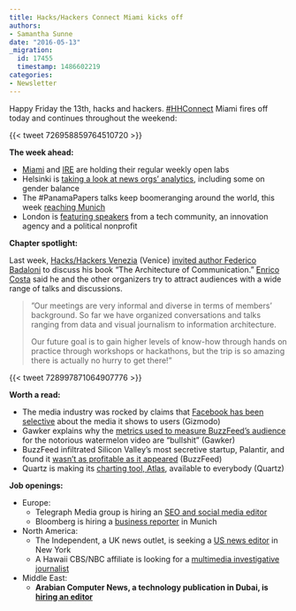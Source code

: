 ```yaml
---
title: Hacks/Hackers Connect Miami kicks off
authors:
- Samantha Sunne
date: "2016-05-13"
_migration:
  id: 17455
  timestamp: 1486602219
categories:
- Newsletter
---
```


Happy Friday the 13th, hacks and hackers. [#HHConnect][1] Miami fires off today and continues throughout the weekend:

{{< tweet 726958859764510720 >}}

**The week ahead:**

  * [Miami][2] and [IRE][3] are holding their regular weekly open labs
  * Helsinki is [taking a look at news orgs’ analytics][4], including some on gender balance
  * The #PanamaPapers talks keep boomeranging around the world, this week [reaching Munich][5]
  * London is [featuring speakers][6] from a tech community, an innovation agency and a political nonprofit

**Chapter spotlight:**

Last week, [Hacks/Hackers Venezia][7] (Venice) [invited author Federico Badaloni][7] to discuss his book “The Architecture of Communication.” [Enrico Costa][8] said he and the other organizers try to attract audiences with a wide range of talks and discussions.

> ”Our meetings are very informal and diverse in terms of members&#8217; background. So far we have organized conversations and talks ranging from data and visual journalism to information architecture.
>
> Our future goal is to gain higher levels of know-how through hands on practice through workshops or hackathons, but the trip is so amazing there is actually no hurry to get there!”

{{< tweet 728997871064907776 >}}

**Worth a read:**

  * The media industry was rocked by claims that [Facebook has been selective][9] about the media it shows to users (Gizmodo)
  * Gawker explains why the [metrics used to measure BuzzFeed’s audience][10] for the notorious watermelon video are “bullshit” (Gawker)
  * BuzzFeed infiltrated Silicon Valley’s most secretive startup, Palantir, and found it [wasn’t as profitable as it appeared][11] (BuzzFeed)
  * Quartz is making its [charting tool, Atlas][12], available to everybody (Quartz)

**Job openings:**

  * Europe:
      * Telegraph Media group is hiring an [SEO and social media editor][13]
      * Bloomberg is hiring a [business reporter][14] in Munich
  * North America:
      * The Independent, a UK news outlet, is seeking a [US news editor][15] in New York
      * A Hawaii CBS/NBC affiliate is looking for a [multimedia investigative journalist][16]
  * Middle East:
      * **Arabian Computer News, a technology publication in Dubai, is [hiring an editor][17]**

 [1]: http://twitter.com/hashtag/hhconnect
 [2]: http://www.meetup.com/Hacks-Hackers-Miami/
 [3]: http://www.meetup.com/hackshackersIRE/
 [4]: http://www.meetup.com/HHHelsinki/events/230840108/
 [5]: http://www.meetup.com/Hacks-Hackers-Munchen/events/230669029/
 [6]: https://www.eventbrite.co.uk/e/hackshackers-london-may-meetup-tickets-24928166818
 [7]: http://www.meetup.com/Hacks-Hackers-Venezia/events/230586139/
 [8]: https://twitter.com/enricosta
 [9]: http://gizmodo.com/former-facebook-workers-we-routinely-suppressed-conser-1775461006
 [10]: http://gawker.com/internet-video-views-is-a-100-percent-bullshit-metric-1774349561
 [11]: https://www.buzzfeed.com/williamalden/inside-palantir-silicon-valleys-most-secretive-company?utm_term=.sp47JmkN0#.krMLmPNBl
 [12]: http://qz.com/679853/atlas-is-now-an-open-platform-for-everyones-charts-and-data/
 [13]: https://www.journalism.co.uk/media-jobs/telegraph-media-group-seo-social-media-editor/s75/a636734/
 [14]: https://www.journalism.co.uk/media-jobs/business-reporter/s75/a636502/
 [15]: https://www.mediajobsusa.com/us-news-editor-the-independent/a637303/
 [16]: http://ire.org/jobs/job/818/
 [17]: http://www.gorkanajobs.co.uk/job/61807/arabian-computer-news-acn-editor/